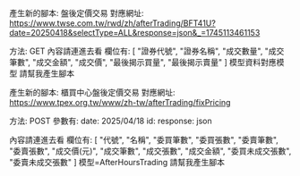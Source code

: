 產生新的腳本: 盤後定價交易
對應網址: https://www.twse.com.tw/rwd/zh/afterTrading/BFT41U?date=20250418&selectType=ALL&response=json&_=1745113461153

方法: GET
內容請連進去看
欄位有: [
  "證券代號",
  "證券名稱",
  "成交數量",
  "成交筆數",
  "成交金額",
  "成交價",
  "最後揭示買量",
  "最後揭示賣量"
]
模型資料對應模型
請幫我產生腳本


產生新的腳本: 櫃買中心盤後定價交易
對應網址: https://www.tpex.org.tw/www/zh-tw/afterTrading/fixPricing

方法: POST
參數有: date: 2025/04/18
id: 
response: json

內容請連進去看
欄位有: [
  "代號",
  "名稱",
  "委買筆數",
  "委買張數",
  "委賣筆數",
  "委賣張數",
  "成交價(元)",
  "成交筆數",
  "成交張數",
  "成交金額",
  "委買未成交張數",
  "委賣未成交張數"
]
模型=AfterHoursTrading
請幫我產生腳本

